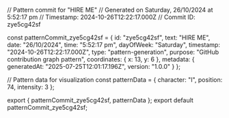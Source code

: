 // Pattern commit for "HIRE ME"
// Generated on Saturday, 26/10/2024 at 5:52:17 pm
// Timestamp: 2024-10-26T12:22:17.000Z
// Commit ID: zye5cg42sf

const patternCommit_zye5cg42sf = {
  id: "zye5cg42sf",
  text: "HIRE ME",
  date: "26/10/2024",
  time: "5:52:17 pm",
  dayOfWeek: "Saturday",
  timestamp: "2024-10-26T12:22:17.000Z",
  type: "pattern-generation",
  purpose: "GitHub contribution graph pattern",
  coordinates: {
    x: 13,
    y: 6
  },
  metadata: {
    generatedAt: "2025-07-25T12:01:17.196Z",
    version: "1.0.0"
  }
};

// Pattern data for visualization
const patternData = {
  character: "I",
  position: 74,
  intensity: 3
};

export { patternCommit_zye5cg42sf, patternData };
export default patternCommit_zye5cg42sf;
